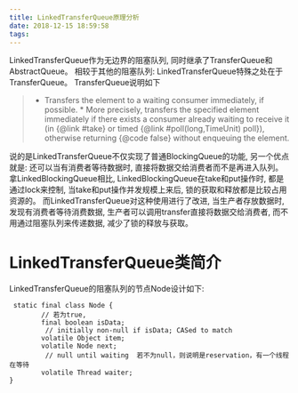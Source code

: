 ```yaml
---
title: LinkedTransferQueue原理分析
date: 2018-12-15 18:59:58
tags:
---
```

LinkedTransferQueue作为无边界的阻塞队列, 同时继承了TransferQueue和AbstractQueue。 相较于其他的阻塞队列:  LinkedTransferQueue特殊之处在于TransferQueue。 TransferQueue说明如下
>* Transfers the element to a waiting consumer immediately, if possible.
     * More precisely, transfers the specified element immediately if there exists a consumer already waiting to receive it (in {@link #take} or timed {@link #poll(long,TimeUnit) poll}), otherwise returning {@code false} without enqueuing the element.

说的是LinkedTransferQueue不仅实现了普通BlockingQueue的功能, 另一个优点就是: 还可以当有消费者等待数据时, 直接将数据交给消费者而不是再进入队列。 拿LinkedBlockingQueue相比, LinkedBlockingQueue在take和put操作时, 都是通过lock来控制, 当take和put操作并发规模上来后, 锁的获取和释放都是比较占用资源的。 而LinkedTransferQueue对这种使用进行了改进, 当生产者存放数据时, 发现有消费者等待消费数据, 生产者可以调用transfer直接将数据交给消费者, 而不用通过阻塞队列来传递数据, 减少了锁的释放与获取。
# LinkedTransferQueue类简介
LinkedTransferQueue的阻塞队列的节点Node设计如下:
```
 static final class Node {
        // 若为true,
        final boolean isData;
         // initially non-null if isData; CASed to match
        volatile Object item;
        volatile Node next;
         // null until waiting  若不为null，则说明是reservation，有一个线程在等待
        volatile Thread waiter;
}
```


